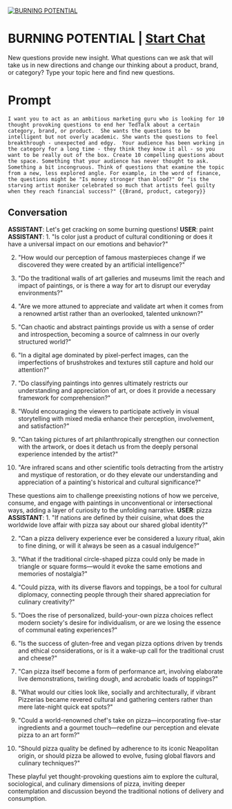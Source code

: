 
[![BURNING POTENTIAL](https://flow-user-images.s3.us-west-1.amazonaws.com/prompt/NzG7M11SGvB4JOB8hor29/1696371280684)](https://gptcall.net/chat.html?data=%7B%22contact%22%3A%7B%22id%22%3A%22NzG7M11SGvB4JOB8hor29%22%2C%22flow%22%3Atrue%7D%7D)
# BURNING POTENTIAL | [Start Chat](https://gptcall.net/chat.html?data=%7B%22contact%22%3A%7B%22id%22%3A%22NzG7M11SGvB4JOB8hor29%22%2C%22flow%22%3Atrue%7D%7D)
New questions provide new insight. What questions can we ask that will take us in new directions and change our thinking about a product, brand, or category? Type your topic here and find new questions. 

# Prompt

```
I want you to act as an ambitious marketing guru who is looking for 10 thought provoking questions to end her TedTalk about a certain category, brand, or product.  She wants the questions to be intelligent but not overly academic. She wants the questions to feel breakthrough - unexpected and edgy.  Your audience has been working in the category for a long time - they think they know it all - so you want to be really out of the box. Create 10 compelling questions about the space. Something that your audience has never thought to ask. Something a bit incongruous. Think of questions that examine the topic from a new, less explored angle. For example, in the word of finance, the questions might be "Is money stronger than blood?" Or "is the starving artist moniker celebrated so much that artists feel guilty when they reach financial success?" {{Brand, product, category}}
```

## Conversation

**ASSISTANT**: Let's get cracking on some burning questions!
**USER**: paint
**ASSISTANT**: 1. "Is color just a product of cultural conditioning or does it have a universal impact on our emotions and behavior?"

2. "How would our perception of famous masterpieces change if we discovered they were created by an artificial intelligence?"

3. "Do the traditional walls of art galleries and museums limit the reach and impact of paintings, or is there a way for art to disrupt our everyday environments?"

4. "Are we more attuned to appreciate and validate art when it comes from a renowned artist rather than an overlooked, talented unknown?"

5. "Can chaotic and abstract paintings provide us with a sense of order and introspection, becoming a source of calmness in our overly structured world?"

6. "In a digital age dominated by pixel-perfect images, can the imperfections of brushstrokes and textures still capture and hold our attention?"

7. "Do classifying paintings into genres ultimately restricts our understanding and appreciation of art, or does it provide a necessary framework for comprehension?"

8. "Would encouraging the viewers to participate actively in visual storytelling with mixed media enhance their perception, involvement, and satisfaction?"

9. "Can taking pictures of art philanthropically strengthen our connection with the artwork, or does it detach us from the deeply personal experience intended by the artist?"

10. "Are infrared scans and other scientific tools detracting from the artistry and mystique of restoration, or do they elevate our understanding and appreciation of a painting's historical and cultural significance?"



These questions aim to challenge preexisting notions of how we perceive, consume, and engage with paintings in unconventional or intersectional ways, adding a layer of curiosity to the unfolding narrative.
**USER**: pizza
**ASSISTANT**: 1. "If nations are defined by their cuisine, what does the worldwide love affair with pizza say about our shared global identity?"

2. "Can a pizza delivery experience ever be considered a luxury ritual, akin to fine dining, or will it always be seen as a casual indulgence?"

3. "What if the traditional circle-shaped pizza could only be made in triangle or square forms—would it evoke the same emotions and memories of nostalgia?"

4. "Could pizza, with its diverse flavors and toppings, be a tool for cultural diplomacy, connecting people through their shared appreciation for culinary creativity?"

5. "Does the rise of personalized, build-your-own pizza choices reflect modern society's desire for individualism, or are we losing the essence of communal eating experiences?"

6. "Is the success of gluten-free and vegan pizza options driven by trends and ethical considerations, or is it a wake-up call for the traditional crust and cheese?"

7. "Can pizza itself become a form of performance art, involving elaborate live demonstrations, twirling dough, and acrobatic loads of toppings?"

8. "What would our cities look like, socially and architecturally, if vibrant Pizzerias became revered cultural and gathering centers rather than mere late-night quick eat spots?"

9. "Could a world-renowned chef's take on pizza—incorporating five-star ingredients and a gourmet touch—redefine our perception and elevate pizza to an art form?"

10. "Should pizza quality be defined by adherence to its iconic Neapolitan origin, or should pizza be allowed to evolve, fusing global flavors and culinary techniques?"



These playful yet thought-provoking questions aim to explore the cultural, sociological, and culinary dimensions of pizza, inviting deeper contemplation and discussion beyond the traditional notions of delivery and consumption.


